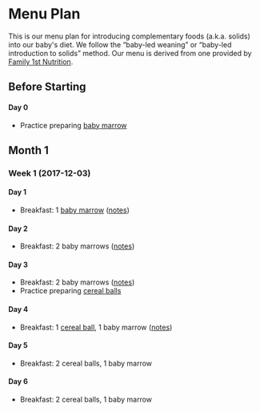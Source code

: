 # Menu Plan

This is our menu plan for introducing complementary foods (a.k.a. solids) into
our baby's diet. We follow the “baby-led weaning” or “baby-led introduction to
solids” method. Our menu is derived from one provided by [Family 1st
Nutrition](https://family1stnutrition.com/).

## Before Starting

#### Day 0

* Practice preparing [baby marrow](./recipes/baby-marrow.md)

## Month 1

### Week 1 (2017-12-03)

#### Day 1

* Breakfast: 1 [baby marrow](./recipes/baby-marrow.md) ([notes](./menu-notes/day-1.md))

#### Day 2

* Breakfast: 2 baby marrows ([notes](./menu-notes/day-2.md))

#### Day 3

* Breakfast: 2 baby marrows ([notes](./menu-notes/day-3.md))
* Practice preparing [cereal balls](./recipes/cereal-balls.md)

#### Day 4

* Breakfast: 1 [cereal ball](./recipes/cereal-balls.md), 1 baby marrow ([notes](./menu-notes/day-4.md))

#### Day 5

* Breakfast: 2 cereal balls, 1 baby marrow

#### Day 6

* Breakfast: 2 cereal balls, 1 baby marrow
